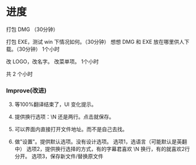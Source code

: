 # 进度
打包 DMG （30分钟）












打包 EXE，测试 win 下情况如何。（30分钟）
想想 DMG 和 EXE 放在哪里供人下载。（30分钟）
1个小时

改 LOGO，改名字。
改菜单项。
1个小时

共 2 个小时

### Improve(改进)

3. 等100%翻译结束了，UI 变化提示。

4. 提供换行选项：\N 还是两行。点击就保存。

5. 可以界面内直接打开文件地址。而不是自己去找。

6. 做"设置"。提供默认选项。没有设计选项。 选项1，选语言（可能默认是英翻中）  选项2，提供换行选择的方式，有的字幕君喜欢 \N 换行，有的就喜欢2行分开。  选项3，保存新文件/替换原文件